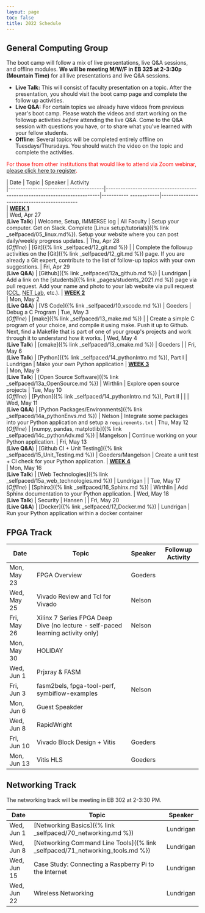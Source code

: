 ```yaml
---
layout: page
toc: false
title: 2022 Schedule
---
```



## General Computing Group


The boot camp will follow a mix of live presentations, live Q&A sessions, and offline modules.  **We will be meeting M/W/F in EB 325 at 2-3:30p (Mountain Time)** for all live presentations and live Q&A sessions.
  * **Live Talk:** This will consist of faculty presentation on a topic.  After the presentation, you should visit the boot camp page and complete the follow up activities.  
  * **Live Q&A:** For certain topics we already have videos from previous year's boot camp.  Please watch the videos and start working on the followup activities *before* attending the live Q&A.  Come to the Q&A session with questions you have, or to share what you've learned with your fellow students.
  * **Offline:** Several topics will be completed entirely offline on Tuesdays/Thursdays.  You should watch the video on the topic and complete the activities.

<span style="color:red">For those from other institutions that would like to attend via Zoom webinar, [please click here to register](https://byu.zoom.us/webinar/register/WN_ssdI-0VKQLWAyUpQ-CC2RA).</span>

| Date                                  | Topic                                                                     | Speaker               | Activity                                                         
|---------------------------------------|---------------------------------------------------------------------------|-----------    ------------|--------------------------------------------        
| <ins>**WEEK 1**</ins>                 
| Wed, Apr 27 <br /> (**Live Talk**)    | Welcome, Setup, IMMERSE log                                               | All Faculty           | Setup your computer. Get on Slack. Complete [Linux setup/tutorials]({% link _selfpaced/05_linux.md%}). Setup your website where you can post daily/weekly progress updates.
| Thu, Apr 28 <br /> (*Offline*)        | [Git]({% link _selfpaced/12_git.md %})                                    |                       | Complete the followup activities on the [Git]({% link _selfpaced/12_git.md %}) page.  If you are already a Git expert, contribute to the list of follow-up topics with your own suggestions.
| Fri, Apr 29 <br /> (**Live Q&A**)     | [Github]({% link _selfpaced/12a_github.md %})                             | Lundrigan             | Add a link on the [students]({% link _pages/students_2021.md %}) page via pull request.   Add your name and photo to your lab website via pull request ([CCL](https://ccl.byu.edu), [NET Lab](https://netlab.byu.edu/), etc.). 
| <ins>**WEEK 2**</ins>                 
| Mon, May 2 <br /> (**Live Q&A**)      | [VS Code]({% link _selfpaced/10_vscode.md %})                             | Goeders               | Debug a C Program
| Tue, May 3 <br /> (*Offline*)         | [make]({% link _selfpaced/13_make.md %})                                  |                       | Create a simple C program of your choice, and compile it using make.  Push it up to Github.  Next, find a Makefile that is part of one of your group's projects and work through it to understand how it works.
| Wed, May 4 <br /> (**Live Talk**)     | [cmake]({% link _selfpaced/13_cmake.md %})                                | Goeders               | 
| Fri, May 6 <br /> (**Live Talk**)     | [Python]({% link _selfpaced/14_pythonIntro.md %}), Part I                 | Lundrigan             | Make your own Python application
| <ins>**WEEK 3**</ins>                 
| Mon, May 9 <br /> (**Live Talk**)     | [Open Source Software]({% link _selfpaced/13a_OpenSource.md %})                                                      | Wirthlin              | Explore open source projects
| Tue, May 10 <br /> (*Offline*)        | [Python]({% link _selfpaced/14_pythonIntro.md %}), Part II                |                       | 
| Wed, May 11 <br /> (**Live Q&A**)     | [Python Packages/Environments]({% link _selfpaced/14a_pythonEnvs.md %})   | Nelson                | Integrate some packages into your Python application and setup a `requirements.txt`
| Thu, May 12 <br /> (*Offline*)        | [numpy, pandas, matplotlib]({% link _selfpaced/14c_pythonAdv.md %})       | Mangelson             | Continue working on your Python application.
| Fri, May 13 <br /> (**Live Q&A**)     | [Github CI + Unit Testing]({% link _selfpaced/15_Unit_Testing.md %})      | Goeders/Mangelson     | Create a unit test + CI check for your Python application.
| <ins>**WEEK 4**</ins>                 
| Mon, May 16 <br /> (**Live Talk**)    | [Web Technologies]({% link _selfpaced/15a_web_technologies.md %})                                                                       | Lundrigan             | 
| Tue, May 17 <br /> (*Offline*)        | [Sphinx]({% link _selfpaced/16_Sphinx.md %})                              | Wirthlin              | Add Sphinx documentation to your Python application.
| Wed, May 18 <br /> (**Live Talk**)    | Security                                                                  |  Hansen                     | 
| Fri, May 20 <br /> (**Live Q&A**)     | [Docker]({% link _selfpaced/17_Docker.md %})                              | Lundrigan             | Run your Python application within a docker container

## FPGA Track

| Date          | Topic                                 | Speaker               | Followup Activity                                                         
|---------------|-------------------------------        |-----------------------|-------------------------------------------------------------------   
| Mon, May 23   | FPGA Overview                         | Goeders
| Wed, May 25   | Vivado Review and Tcl for Vivado      | Nelson
| Fri, May 26   | Xilinx 7 Series FPGA Deep Dive  (no lecture - self-paced learning activity only) | Nelson
| Mon, May 30   | HOLIDAY                               |
| Wed, Jun 1    | Prjxray & FASM                        | 
| Fri, Jun 3    | fasm2bels, fpga-tool-perf, symbiflow-examples | Nelson 
| Mon, Jun 6    | Guest Speakder
| Wed, Jun 8    | RapidWright                           |
| Fri, Jun 10   | Vivado Block Design + Vitis          | Goeders
| Mon, Jun 13   | Vitis HLS                            | Goeders


## Networking Track

The networking track will be meeting in EB 302 at 2-3:30 PM.

| Date          | Topic                                                                          | Speaker               
|---------------|--------------------------------------------------------------------------------|-----------------------
| Wed, Jun 1    | [Networking Basics]({% link _selfpaced/70_networking.md %})                    | Lundrigan
| Wed, Jun 8    | [Networking Command Line Tools]({% link _selfpaced/71_networking_tools.md  %}) | Lundrigan
| Wed, Jun 15   | Case Study: Connecting a Raspberry Pi to the Internet                          | Lundrigan
| Wed, Jun 22   | Wireless Networking                                                            | Lundrigan
